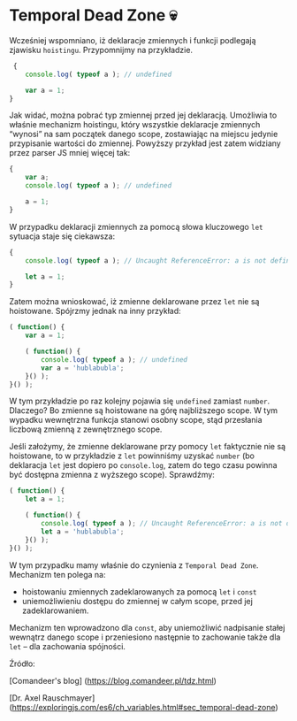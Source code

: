 # Temporal Dead Zone 💀

Wcześniej wspomniano, iż deklaracje zmiennych i funkcji podlegają zjawisku `hoistingu`.
Przypomnijmy na przykładzie.

```js
 {
	console.log( typeof a ); // undefined

	var a = 1;
}
```

Jak widać, można pobrać typ zmiennej przed jej deklaracją. Umożliwia to właśnie mechanizm hoistingu, który wszystkie deklaracje zmiennych “wynosi” na sam początek danego scope, zostawiając na miejscu jedynie przypisanie wartości do zmiennej. Powyższy przykład jest zatem widziany przez parser JS mniej więcej tak:

```js
{
	var a;
	console.log( typeof a ); // undefined

	a = 1;
}
```

W przypadku deklaracji zmiennych za pomocą słowa kluczowego `let` sytuacja staje się ciekawsza:

```js
{
	console.log( typeof a ); // Uncaught ReferenceError: a is not defined

    let a = 1;
}
```

Zatem można wnioskować, iż zmienne deklarowane przez `let` nie są hoistowane. Spójrzmy jednak na inny przykład:


```js
( function() {
	var a = 1;

	( function() {
		console.log( typeof a ); // undefined
		var a = 'hublabubla';
	}() );
}() );
```
W tym przykładzie po raz kolejny pojawia się `undefined` zamiast `number`. Dlaczego? Bo zmienne są hoistowane na górę najbliższego scope. W tym wypadku wewnętrzna funkcja stanowi osobny scope, stąd przesłania liczbową zmienną z zewnętrznego scope.

Jeśli założymy, że zmienne deklarowane przy pomocy `let` faktycznie nie są hoistowane, to w przykładzie z `let` powinniśmy uzyskać `number` (bo deklaracja `let` jest dopiero po `console.log`, zatem do tego czasu powinna być dostępna zmienna z wyższego scope). Sprawdźmy:

```js
( function() {
	let a = 1;

	( function() {
		console.log( typeof a ); // Uncaught ReferenceError: a is not defined
		let a = 'hublabubla';
	}() );
}() );
```
W tym przypadku mamy właśnie do czynienia z `Temporal Dead Zone`. Mechanizm ten polega na:
 - hoistowaniu zmiennych zadeklarowanych za pomocą `let` i `const`
 - uniemożliwieniu dostępu do zmiennej w całym scope, przed jej zadeklarowaniem.

Mechanizm ten wprowadzono dla `const`, aby uniemożliwić nadpisanie stałej wewnątrz danego scope i przeniesiono następnie to zachowanie także dla `let` – dla zachowania spójności.

Źródło:

[Comandeer's blog] (https://blog.comandeer.pl/tdz.html)

[Dr. Axel Rauschmayer] (https://exploringjs.com/es6/ch_variables.html#sec_temporal-dead-zone)